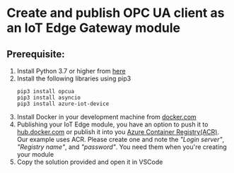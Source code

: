 # Create and publish OPC UA client as an IoT Edge Gateway module

## Prerequisite:
1. Install Python 3.7 or higher from [here](https://www.python.org/downloads/)
2. Install the following libraries using pip3
	```
	pip3 install opcua
	pip3 install asyncio
    pip3 install azure-iot-device
	```
3. Install Docker in your development machine from [docker.com](https://www.docker.com/products/docker-desktop)
4. Publishing your IoT Edge module, you have an option to push it to [hub.docker.com](https://hub.docker.com/) or publish it into you [Azure Container Registry(ACR)](https://portal.azure.com/#create/Microsoft.ContainerRegistry). Our example uses ACR. Please create one and note the _"Login server"_, _"Registry name"_, and _"password"_. You need them when you're creating your module
5. Copy the solution provided and open it in VSCode




